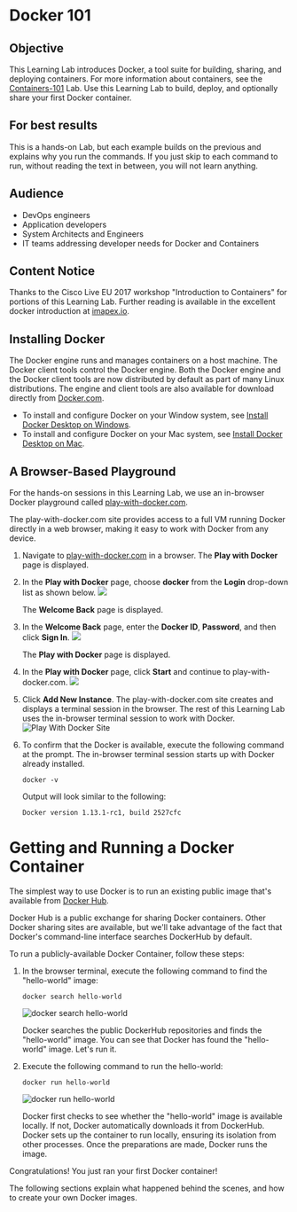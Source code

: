 # Docker 101

## Objective

This Learning Lab introduces Docker, a tool suite for building, sharing, and deploying containers. For more information about containers, see the [Containers-101](https://developer.cisco.com/learning/lab/containers-101/step/1) Lab. Use this Learning Lab to build, deploy, and optionally share your first Docker container.

## For best results
This is a hands-on Lab, but each example builds on the previous and explains why you run the commands. If you just skip to each command to run, without reading the text in between, you will not learn anything.

## Audience

* DevOps engineers
* Application developers
* System Architects and Engineers
* IT teams addressing developer needs for Docker and Containers

## Content Notice

Thanks to the Cisco Live EU 2017 workshop "Introduction to Containers" for portions of this Learning Lab. Further reading is available in the excellent docker introduction at [imapex.io](https://github.com/imapex-training/mod_adv_docker/blob/master/README.md).

## Installing Docker
The Docker engine runs and manages containers on a host machine. The Docker client tools control the Docker engine. Both the Docker engine and the Docker client tools are now distributed by default as part of many Linux distributions. The engine and client tools are also available for download directly from [Docker.com](http://www.docker.com).

* To install and configure Docker on your Window system, see [Install Docker Desktop on Windows](https://docs.docker.com/docker-for-windows/install/).
* To install and configure Docker on your Mac system, see [Install Docker Desktop on Mac](https://docs.docker.com/docker-for-mac/install/).


## A Browser-Based Playground

For the hands-on sessions in this Learning Lab, we use an in-browser Docker playground called [play-with-docker.com](http://labs.play-with-docker.com/).

The play-with-docker.com site provides access to a full VM running Docker directly in a web browser, making it easy to work with Docker from any device.

1. Navigate to [play-with-docker.com](http://labs.play-with-docker.com/) in a browser.
    The **Play with Docker** page is displayed.
2. In the **Play with Docker** page, choose **docker** from the **Login** drop-down list as shown below.
     ![](assets/images/login-docker.png)
     
     The **Welcome Back** page is displayed.
3. In the **Welcome Back** page, enter the **Docker ID**, **Password**, and then click **Sign In**.
     ![](assets/images/login2.png)
     
     The **Play with Docker** page is displayed.
4. In the **Play with Docker** page, click **Start** and continue to play-with-docker.com.
     ![](assets/images/start-docker.png) 
5. Click **Add New Instance**.
    The play-with-docker.com site creates and displays a terminal session in the browser. The rest of this Learning Lab uses the in-browser terminal session to work with Docker.
   ![Play With Docker Site](assets/images/playwithdocker1.png)
6. To confirm that the Docker is available, execute the following command at the prompt.
   The in-browser terminal session starts up with Docker already installed. 
   ```
   docker -v
   ```    
   Output will look similar to the following:  
   ```
   Docker version 1.13.1-rc1, build 2527cfc
   ```

# Getting and Running a Docker Container

The simplest way to use Docker is to run an existing public image that's available from [Docker Hub](https://hub.docker.com/).

Docker Hub is a public exchange for sharing Docker containers. Other Docker sharing sites are available, but we'll take advantage of the fact that Docker's command-line interface searches DockerHub by default.

To run a publicly-available Docker Container, follow these steps:

1. In the browser terminal, execute the following command to find the "hello-world" image:

    `docker search hello-world`

    ![docker search hello-world](assets/images/dockersearch.png)

   Docker searches the public DockerHub repositories and finds the "hello-world" image.
   You can see that Docker has found the "hello-world" image. Let's run it.

2. Execute the following command to run the hello-world:

   `docker run hello-world`
   
    ![docker run hello-world](assets/images/dockerrun1.png)  

   Docker first checks to see whether the "hello-world" image is available locally. If not, Docker automatically downloads it from DockerHub. Docker sets up the container to run locally, ensuring its isolation from other processes. Once the preparations are made, Docker runs the image.

Congratulations! You just ran your first Docker container!

The following sections explain what happened behind the scenes, and how to create your own Docker images.
